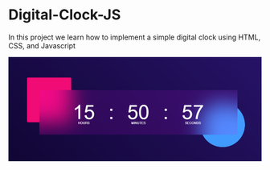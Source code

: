 # Digital-Clock-JS


In this project we learn how to implement a simple digital clock using HTML, CSS, and Javascript

![Screenshot](image.png)